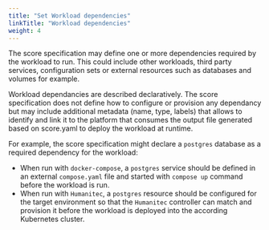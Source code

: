```yaml
---
title: "Set Workload dependencies"
linkTitle: "Workload dependencies"
weight: 4
---
```


The score specification may define one or more dependencies required by the workload to run. This could include other workloads, third party services, configuration sets or external resources such as databases and volumes for example.

Workload dependancies are described declaratively. The score specification does not define how to configure or provision any dependancy but may include additional metadata (name, type, labels) that allows to identify and link it to the platform that consumes the output file generated based on score.yaml to deploy the workload at runtime.

For example, the score specification might declare a `postgres` database as a required dependency for the workload:

- When run with `docker-compose`, a `postgres` service should be defined in an external `compose.yaml` file and started with `compose up` command before the workload is run.
- When run with `Humanitec`, a `postgres` resource should be configured for the target environment so that the `Humanitec` controller can match and provision it before the workload is deployed into the according Kubernetes cluster.
